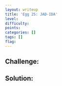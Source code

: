```yaml
---
layout: writeup
title: 'Egg 25: JAD-IDA'
level:
difficulty:
points:
categories: []
tags: []
flag:
---
```

## Challenge:

## Solution:

